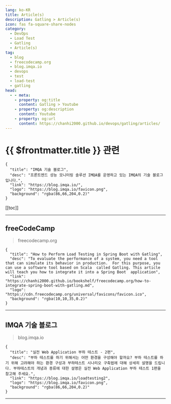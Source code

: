 ```yaml
---
lang: ko-KR
title: Article(s)
description: Gatling > Article(s)
icon: fas fa-square-share-nodes
category:
  - DevOps
  - Load Test
  - Gatling
  - Article(s)
tag:
  - blog
  - freecodecamp.org
  - blog.imqa.io
  - devops
  - test
  - load-test
  - gatling
head:
  - - meta:
    - property: og:title
      content: Gatling > Youtube
    - property: og:description
      content: Youtube
    - property: og:url
      content: https://chanhi2000.github.io/devops/gatling/articles/
---
```


# {{ $frontmatter.title }} 관련

<SiteInfo
  name="freeCodeCamp Programming Tutorials: Python, JavaScript, Git & More"
  desc="Browse thousands of programming tutorials written by experts. Learn Web Development, Data Science, DevOps, Security, and get developer career advice."
  url="https://freecodecamp.org/news/"
  logo="https://cdn.freecodecamp.org/universal/favicons/favicon.ico"
  preview="https://cdn.freecodecamp.org/platform/universal/fcc_meta_1920X1080-indigo.png"/>

```component VPCard
{
  "title": "IMQA 기술 블로그",
  "desc": "프론트엔드 성능 모니터링 솔루션 IMQA를 운영하고 있는 IMQA의 기술 블로그입니다.",
  "link": "https://blog.imqa.io/",
  "logo": "https://blog.imqa.io/favicon.png",
  "background": "rgba(86,66,204,0.2)"
}
```

[[toc]]

---

## <FontIcon icon="fa-brands fa-free-code-camp"/>freeCodeCamp

> freecodecamp.org

```component VPCard
{
  "title": "How to Perform Load Testing in Spring Boot with Gatling",
  "desc": "To evaluate the performance of a system, you need a tool that can simulate its behavior in production.  For this purpose, you can use a software tool based on Scala  called Gatling. This article will teach you how to integrate it into a Spring Boot  application",
  "link": "https://chanhi2000.github.io/bookshelf/freecodecamp.org/how-to-integrate-spring-boot-with-gatling.md",
  "logo": "https://cdn.freecodecamp.org/universal/favicons/favicon.ico",
  "background": "rgba(10,10,35,0.2)"
}
```

<!-- END: freecodecamp.org -->

---

## IMQA 기술 블로그

> blog.imqa.io

```component VPCard
{
  "title": "실전 Web Application 부하 테스트 - 2편",
  "desc": "부하 테스트를 하기 위해서는 어떤 환경을 구성해야 할까요? 부하 테스트를 하기 위해 고려해야 하는 환경 구성과 부하테스트 시나리오 구축법에 대해 상세히 설명을 드립니다. 부하테스트의 개념과 종류에 대한 설명은 실전 Web Application 부하 테스트 1편을 참고해 주세요.",
  "link": "https://blog.imqa.io/loadtesting2",
  "logo": "https://blog.imqa.io/favicon.png",
  "background": "rgba(86,66,204,0.2)"
}
```

<!-- blog.imqa.io -->

---

<TagLinks />